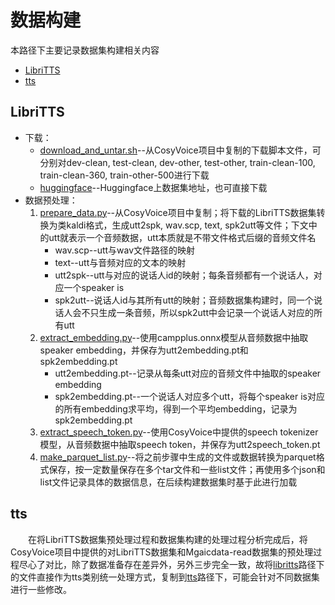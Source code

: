 # 数据构建
本路径下主要记录数据集构建相关内容

 - [LibriTTS](#LibriTTS)
 - [tts](#tts)

## LibriTTS
 - 下载：
   - [download_and_untar.sh](./libritts/download_and_untar.sh)--从CosyVoice项目中复制的下载脚本文件，可分别对dev-clean, test-clean, dev-other, test-other, train-clean-100, train-clean-360, train-other-500进行下载
   - [huggingface](https://huggingface.co/datasets/mythicinfinity/libritts)--Huggingface上数据集地址，也可直接下载
 - 数据预处理：
   1. [prepare_data.py](./libritts/prepare_data.py)--从CosyVoice项目中复制；将下载的LibriTTS数据集转换为类kaldi格式，生成utt2spk, wav.scp, text, spk2utt等文件；下文中的utt就表示一个音频数据，utt本质就是不带文件格式后缀的音频文件名
      - wav.scp--utt与wav文件路径的映射
      - text--utt与音频对应的文本的映射
      - utt2spk--utt与对应的说话人id的映射；每条音频都有一个说话人，对应一个speaker is
      - spk2utt--说话人id与其所有utt的映射；音频数据集构建时，同一个说话人会不只生成一条音频，所以spk2utt中会记录一个说话人对应的所有utt
   2. [extract_embedding.py](./libritts/extract_embedding.py)--使用campplus.onnx模型从音频数据中抽取speaker embedding，并保存为utt2embedding.pt和spk2embedding.pt
      - utt2embedding.pt--记录从每条utt对应的音频文件中抽取的speaker embedding
      - spk2embedding.pt--一个说话人对应多个utt，将每个speaker is对应的所有embedding求平均，得到一个平均embedding，记录为spk2embedding.pt
   3. [extract_speech_token.py](./libritts/extract_speech_token.py)--使用CosyVoice中提供的speech tokenizer模型，从音频数据中抽取speech token，并保存为utt2speech_token.pt
   4. [make_parquet_list.py](./libritts/make_parquet_list.py)--将之前步骤中生成的文件或数据转换为parquet格式保存，按一定数量保存在多个tar文件和一些list文件；再使用多个json和list文件记录具体的数据信息，在后续构建数据集时基于此进行加载

## tts
&emsp;&emsp;在将LibriTTS数据集预处理过程和数据集构建的处理过程分析完成后，将CosyVoice项目中提供的对LibriTTS数据集和Mgaicdata-read数据集的预处理过程尽心了对比，除了数据准备存在差异外，另外三步完全一致，故将[libritts](libritts)路径下的文件直接作为tts类别统一处理方式，复制到[tts](tts)路径下，可能会针对不同数据集进行一些修改。